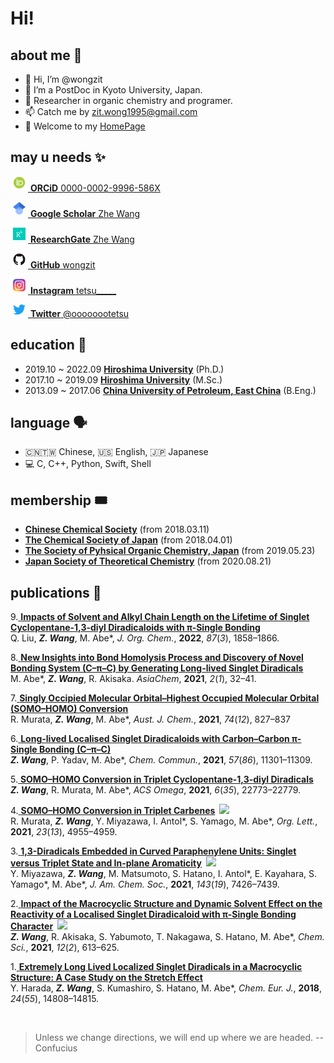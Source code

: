 # Hi!

## about me 🤖

- 👋 Hi, I’m @wongzit
- 👀 I’m a PostDoc in Kyoto University, Japan.
- 🌱 Researcher in organic chemistry and programer.
- 📫 Catch me by zit.wong1995@gmail.com
- 🏡 Welcome to my [HomePage](https://wongzit.github.io/)

## may u needs ✨

<a href="https://orcid.org/0000-0002-9996-586X"> <img alt="ORCID iD" class="icon" src="Display_4PP.png" style="width:20px; height:20px; margin-right:4px; margin-left:4px;margin-bottom:4px; background-color:transparent;"> <b>ORCiD</b> 0000-0002-9996-586X</a>

<a href="https://scholar.google.co.jp/citations?user=gzUh6CMAAAAJ&hl=ja"> <img alt="google scholar" class="icon" src="512px-Google_Scholar_logo.png" style="width:20px; height:20px; margin-right:4px; margin-left:4px;margin-bottom:4px; background-color:transparent;"> <b>Google Scholar</b> Zhe Wang</a>

<a href="https://www.researchgate.net/profile/Zhe-Wang-84"> <img alt="researchgate" class="icon" src="researchgate.png" style="width:20px; height:20px; margin-right:4px; margin-left:4px;margin-bottom:4px; background-color:transparent;"> <b>ResearchGate</b> Zhe Wang</a>

<a href="https://github.com/wongzit"> <img alt="github" class="icon" src="GitHub-Mark-120px-plus.png" style="width:20px; height:20px; margin-right:4px; margin-left:4px;margin-bottom:4px; background-color:transparent;"> <b>GitHub</b> wongzit</a>

<a href="https://www.instagram.com/tetsu_____/"> <img alt="instagram" class="icon" src="Instagram_logo_2016.png" style="width:20px; height:20px; margin-right:4px; margin-left:4px;margin-bottom:4px; background-color:transparent;"> <b>Instagram</b> tetsu_____</a>

<a href="https://twitter.com/oooooootetsu"> <img alt="twitter" class="icon" src="738px-Twitter_bird_logo_2012.png" style="width:20px; height:16px; margin-right:4px; margin-left:4px;margin-bottom:4px; background-color:transparent;"> <b>Twitter</b> @oooooootetsu</a>

## education 🏫

- 2019.10 ~ 2022.09 [**Hiroshima University**](https://www.hiroshima-u.ac.jp) (Ph.D.)
- 2017.10 ~ 2019.09 [**Hiroshima University**](https://www.hiroshima-u.ac.jp) (M.Sc.)
- 2013.09 ~ 2017.06 [**China University of Petroleum, East China**](http://www.upc.edu.cn) (B.Eng.)

## language 🗣
- 🇨🇳🇹🇼 Chinese, 🇺🇸 English, 🇯🇵 Japanese
- 💻 C, C++, Python, Swift, Shell

## membership 🎟
- [**Chinese Chemical Society**](https://www.chemsoc.org.cn) (from 2018.03.11)
- [**The Chemical Society of Japan**](https://www.chemistry.or.jp) (from 2018.04.01)
- [**The Society of Pyhsical Organic Chemistry, Japan**](http://jpoc.ac) (from 2019.05.23)
- [**Japan Society of Theoretical Chemistry**](https://www.rkk-web.jp) (from 2020.08.21)

## publications 📄
9.[ **Impacts of Solvent and Alkyl Chain Length on the Lifetime of Singlet Cyclopentane-1,3-diyl Diradicaloids with π-Single Bonding**](https://doi.org/10.1021/acs.joc.1c02895)  
Q. Liu, ***Z. Wang***, M. Abe\*, *J. Org. Chem.*, **2022**, *87*(*3*), 1858–1866.

8.[ **New Insights into Bond Homolysis Process and Discovery of Novel Bonding System (C–π–C) by Generating Long-lived Singlet Diradicals**](https://www.facs.website/_files/ugd/df0506_53efe06e99454eabbb727b6bdb4b6acf.pdf)  
M. Abe\*, ***Z. Wang***, R. Akisaka. *AsiaChem*, **2021**, *2*(*1*), 32–41.

7.[ **Singly Occipied Molecular Orbital–Highest Occupied Molecular Orbital (SOMO–HOMO) Conversion**](https://doi.org/10.1071/CH21186)  
R. Murata, ***Z. Wang***, M. Abe\*, *Aust. J. Chem.*, **2021**, *74*(*12*), 827–837

6.[ **Long-lived Localised Singlet Diradicaloids with Carbon–Carbon π-Single Bonding (C–π–C)**](https://doi.org/10.1039/D1CC04581D)  
***Z. Wang***, P. Yadav, M. Abe\*, *Chem. Commun.*, **2021**, *57*(*86*), 11301–11309.

5.[ **SOMO–HOMO Conversion in Triplet Cyclopentane-1,3-diyl Diradicals**](https://doi.org/10.1021/acsomega.1c03125)  
***Z. Wang***, R. Murata, M. Abe\*, *ACS Omega*, **2021**, *6*(*35*), 22773–22779.

4.[ **SOMO–HOMO Conversion in Triplet Carbenes**](https://doi.org/10.1021/acs.orglett.1c01137)&ensp;![](https://img.shields.io/badge/OL-Cover%20Picture-orange?style=flat-square)  
R. Murata, ***Z. Wang***, Y. Miyazawa, I. Antol\*, S. Yamago, M. Abe\*, *Org. Lett.*, **2021**, *23*(*13*), 4955–4959.

3.[ **1,3-Diradicals Embedded in Curved Paraphenylene Units: Singlet versus Triplet State and In-plane Aromaticity**](https://doi.org/10.1021/jacs.1c01329)&ensp;![](https://img.shields.io/badge/JACS-Cover%20Picture-orange?style=flat-square)  
Y. Miyazawa, ***Z. Wang***, M. Matsumoto, S. Hatano, I. Antol\*, E. Kayahara, S. Yamago\*, M. Abe\*, *J. Am. Chem. Soc.*, **2021**, *143*(*19*), 7426–7439.

2.[ **Impact of the Macrocyclic Structure and Dynamic Solvent Effect on the Reactivity of a Localised Singlet Diradicaloid with π-Single Bonding Character**](https://doi.org/10.1039/D0SC05311B)&ensp;![](https://img.shields.io/badge/CS-2020%20HOT%20Paper-orange?style=flat-square)  
***Z. Wang***, R. Akisaka, S. Yabumoto, T. Nakagawa, S. Hatano, M. Abe\*, *Chem. Sci.*, **2021**, *12*(*2*), 613–625.

1.[ **Extremely Long Lived Localized Singlet Diradicals in a Macrocyclic Structure: A Case Study on the Stretch Effect**](https://doi.org/10.1002/chem.201803076)  
Y. Harada, ***Z. Wang***, S. Kumashiro, S. Hatano, M. Abe\*, *Chem. Eur. J.*, **2018**, *24*(*55*), 14808–14815.

</br>

> Unless we change directions, we will end up where we are headed.   -- Confucius

